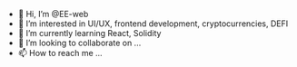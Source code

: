 - 👋 Hi, I’m @EE-web
- 👀 I’m interested in UI/UX, frontend development, cryptocurrencies, DEFI
- 🌱 I’m currently learning React, Solidity
- 💞️ I’m looking to collaborate on ...
- 📫 How to reach me ...

<!---
EE-web/EE-web is a ✨ special ✨ repository because its `README.md` (this file) appears on your GitHub profile.
You can click the Preview link to take a look at your changes.
--->
